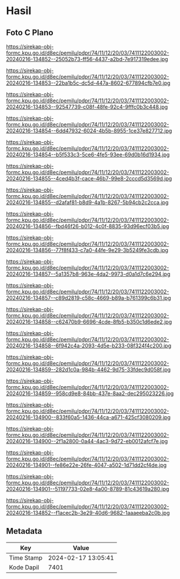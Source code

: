 # Hasil

## Foto C Plano

https://sirekap-obj-formc.kpu.go.id/d8ec/pemilu/pdpr/74/11/12/20/03/7411122003002-20240216-134852--25052b73-ff56-4437-a2bd-7e917319edee.jpg

https://sirekap-obj-formc.kpu.go.id/d8ec/pemilu/pdpr/74/11/12/20/03/7411122003002-20240216-134853--22ba1b5c-dc5d-447a-8602-677894cfb7e0.jpg

https://sirekap-obj-formc.kpu.go.id/d8ec/pemilu/pdpr/74/11/12/20/03/7411122003002-20240216-134853--92547739-c08f-48fe-92c4-9fffc0b3c448.jpg

https://sirekap-obj-formc.kpu.go.id/d8ec/pemilu/pdpr/74/11/12/20/03/7411122003002-20240216-134854--6dd47932-6024-4b5b-8955-1ce37e827712.jpg

https://sirekap-obj-formc.kpu.go.id/d8ec/pemilu/pdpr/74/11/12/20/03/7411122003002-20240216-134854--b5f533c3-5ce6-4fe5-93ee-69d0b16d1934.jpg

https://sirekap-obj-formc.kpu.go.id/d8ec/pemilu/pdpr/74/11/12/20/03/7411122003002-20240216-134855--4ced4b3f-cace-46b7-99e8-2cccd5d3569d.jpg

https://sirekap-obj-formc.kpu.go.id/d8ec/pemilu/pdpr/74/11/12/20/03/7411122003002-20240216-134855--d2afaf81-b8d9-4a1b-8267-5b94cb2c2cca.jpg

https://sirekap-obj-formc.kpu.go.id/d8ec/pemilu/pdpr/74/11/12/20/03/7411122003002-20240216-134856--fbd46f26-b012-4c0f-8835-93d96ecf03b5.jpg

https://sirekap-obj-formc.kpu.go.id/d8ec/pemilu/pdpr/74/11/12/20/03/7411122003002-20240216-134856--77f8f433-c7a0-44fe-9e29-3b5249fe3cdb.jpg

https://sirekap-obj-formc.kpu.go.id/d8ec/pemilu/pdpr/74/11/12/20/03/7411122003002-20240216-134857--5a1357b8-963e-4da2-9973-d0a1d7c6e294.jpg

https://sirekap-obj-formc.kpu.go.id/d8ec/pemilu/pdpr/74/11/12/20/03/7411122003002-20240216-134857--c89d2819-c58c-4669-b89a-b761399c6b31.jpg

https://sirekap-obj-formc.kpu.go.id/d8ec/pemilu/pdpr/74/11/12/20/03/7411122003002-20240216-134858--c62470b9-6696-4cde-8fb5-b350c1d6ede2.jpg

https://sirekap-obj-formc.kpu.go.id/d8ec/pemilu/pdpr/74/11/12/20/03/7411122003002-20240216-134858--6f942c4a-2093-4d5e-b233-08f324f4c200.jpg

https://sirekap-obj-formc.kpu.go.id/d8ec/pemilu/pdpr/74/11/12/20/03/7411122003002-20240216-134859--282d1c0a-984b-4462-9d75-33fdec9d058f.jpg

https://sirekap-obj-formc.kpu.go.id/d8ec/pemilu/pdpr/74/11/12/20/03/7411122003002-20240216-134859--958cd9e8-84bb-437e-8aa2-dec295023226.jpg

https://sirekap-obj-formc.kpu.go.id/d8ec/pemilu/pdpr/74/11/12/20/03/7411122003002-20240216-134900--833f60a5-1436-44ca-a671-425cf3080209.jpg

https://sirekap-obj-formc.kpu.go.id/d8ec/pemilu/pdpr/74/11/12/20/03/7411122003002-20240216-134900--2f1a2800-0a44-4ac3-9d72-eb0012afcf7e.jpg

https://sirekap-obj-formc.kpu.go.id/d8ec/pemilu/pdpr/74/11/12/20/03/7411122003002-20240216-134901--fe86e22e-26fe-4047-a502-1d71dd2cf4de.jpg

https://sirekap-obj-formc.kpu.go.id/d8ec/pemilu/pdpr/74/11/12/20/03/7411122003002-20240216-134901--51197733-02e8-4a00-8789-81c43619a280.jpg

https://sirekap-obj-formc.kpu.go.id/d8ec/pemilu/pdpr/74/11/12/20/03/7411122003002-20240216-134852--f1acec2b-3e29-40d6-9682-1aaaeeba2c0b.jpg


## Metadata

| Key        | Value               |
| ---------- | ------------------- |
| Time Stamp | 2024-02-17 13:05:41 |
| Kode Dapil | 7401                |



